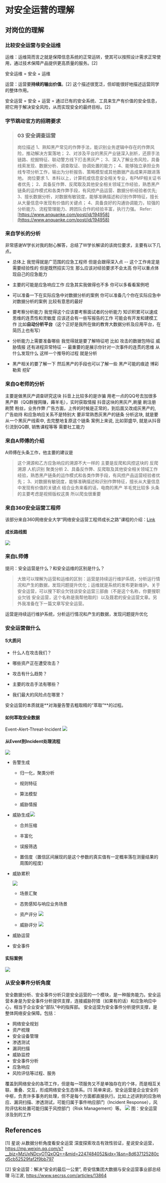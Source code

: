 # 对安全运营的理解

## 对岗位的理解

### 比较安全运营与安全运维

运维：运维简而言之就是保障信息系统的正常运转，使其可以按照设计需求正常使用，通过技术保障产品提供更高质量的服务。[2]

安全运维 = 安全 + 运维

运营：运营要**持续的输出价值**。[2] 这个描述很宽泛，但却能很好地描述运营同学的整体作用。

安全运营 = 安全 + 运营 = 通过已有的安全系统、工具来生产有价值的安全信息，把它用于解决安全风险，从而实现安全的最终目标。[2]



### 字节跳动官方的招聘要求
> ### 03 安全调查运营
> 岗位描述
> 1、熟知黑产常见的作弊手法，能识别业务逻辑中存在的作弊风险，推动解决方案落地；
> 2、对涉及平台的黑灰产业链深入剖析，还原手法链路、挖掘特征、联动警方线下打击黑灰产；
> 3、深入了解业务风险，具备线索发现、数据分析、调查取证、协调处置的能力；
> 4、能够独立承担业务线专项分析工作，输出为分析报告、策略模型或其他数据产品成果并跟进落地。
> 岗位要求
> 1、本科以上，计算机或信息安全相关专业，有PMP相关证书者优先；
> 2、具备反作弊、反爬取及其他安全相关领域工作经验，熟悉黑产链条的运作模式和各类作弊手段，有风控产品运营、数据分析经验者优先;
> 3、擅长数据分析，对数据有敏锐度，能够准确描述和识别作弊特征，擅长从大量信息中发现有价值的关键点；
> 4、具备良好的沟通协调能力，较强的分析能力、流程管理能力、跨团队合作的经验丰富，执行力强。
> Refer: [https://www.anquanke.com/post/id/194958](https://www.anquanke.com/post/id/194958)

### 来自学长的分析
非常感谢W学长对我的耐心解答，总结了W学长解读的该岗位要求，主要有以下几点。

- 总体上
我觉得就是广范围的应急工程师
但是会跟得深入点
--
这个工作肯定是需要经验性的
但是既然招实习生
那么应该对经验要求不会太高
你可以重点体现自己的应急能力

- 主要的可能是应急响应工作
应急其实我做得也不多
你可以多看看案例吧

- 可以准备一下在实际应急中对数据分析的案例
你可以准备几个你在实际应急中对数据分析的案例
比较有意思的最好

- 要考察分析能力
我觉得这个应该要考察面试者的分析能力
知识积累可以速成
思维的连贯性和灵敏度
应该还会有一些写报告的工作
可能会有开发和建模工作
比如**自动分析平台**（这个正好是我所在做的教育大数据分析及应用平台，在简历上也有写）

- 分析能力上需要准备哪些
我觉得就是要了解特征吧
比如 攻击的数据包特征
威胁情报
还有进程异常特征
--
最重要的是展示你针对一次事件的连贯的思维
从什么发现什么
这样一个推导的过程 就是分析

- 黑产相关的要了解一下
然后黑产的手段也可以了解一些
黑产可能的痕迹
博彩
勒索
挖矿

### 来自Q老师的分析
主要是做黑灰产调查研究这块
抖音上比较多的是诈骗
用老一点的QQ号去加很多黑产群（QQ群搜网赚，薅羊毛），实时获取情报
抖音这块的黑灰产,刷量 刷注册 刷赞 粉丝，业务作弊
广告方面，上传的时候是正常的，到后面又改成灰黑产的, 广告劫持
和应急响应关系不是特别大
要非常熟悉灰黑产的链条
分析这块, 就是要从一个黑灰产线索中, 去完整地复原这个链条
案例上来说, 比如郭盛华, 就是从抖音引流到QQ群, 销售课程等等
需要社工能力
### 来自A师傅的介绍
A师傅在头条工作，他主要的建议是
> 这个溯源和乙方应急响应的溯源不大一样的
> 主要是反爬和风控这块的
> 反爬溯源
> 人机识别
> 聚类分析
> 2、具备反作弊、反爬取及其他安全相关领域工作经验，熟悉黑产链条的运作模式和各类作弊手段，有风控产品运营经验者优先；
> 3、对数据有敏锐度，能够准确描述和识别作弊特征，擅长从大量信息中发现有价值的关键点
> 结合业务来看的话，电商的黑产
> 羊毛党比较多
> 头条的主要考虑是视频版权这类
> 所以爬虫很重要



### 来自360安全运营工程师
该部分来自360网络安全大学“网络安全运营工程师成长之路”课程的介绍：[Link](https://www.bilibili.com/video/av37395414)
#### 成长路线图
![](https://image-host-toky.oss-cn-shanghai.aliyuncs.com/20200321185451.png)



### 来自L师傅

提问：安全运营是什么？和安全运维的区别是什么？

> 大致可以理解为运营和运维的区别：运营是持续运行维护系统，分析运行情况和产生的数据，发现问题提升优化；运维就是系统的发布更新维护。关于安全运营，可以搜下职业欠钱谈安全运营三部曲（不是这个名称，你要搜职业欠钱 安全运营，这个名称是我帮他取的）以及聂君的安全运营文章。另外我准备在下一篇文章写安全运营。

运营是持续运行维护系统，分析运行情况和产生的数据，发现问题提升优化



### 安全运营做什么

#### 5大质问

- 什么人在攻击我们？

- 哪些资产正在遭受攻击？

- 攻击有什么趋势？

- 主要的攻击手法有哪些？

- 我们最大的风险点在哪里？


安全运营的本质就是**对海量告警去粗取精的“萃取”**的过程。
#### 如何萃取安全数据
Event-Alert-Threat-Incident
![](https://image-host-toky.oss-cn-shanghai.aliyuncs.com/20200321185509.png)

#### 从Event到Incident处理流程
![](https://image-host-toky.oss-cn-shanghai.aliyuncs.com/20200321185521.png)

- 告警生成
  - 归一化，聚类分析

  - 规则特征

  - 算法模型

  - 威胁情报

- 威胁生成![](https://image-host-toky.oss-cn-shanghai.aliyuncs.com/20200321185531.png)
  - 合并压缩

  - 丰富化

  - 误报筛选

  - 置信度（置信区间展现的是这个参数的真实值有一定概率落在测量结果的周围的程度）

- 威胁累积
  
  ![](https://image-host-toky.oss-cn-shanghai.aliyuncs.com/20200321185548.png)

  - 场景汇聚
  - 态势感知与响应业务场景

  - 资产评分
![](https://image-host-toky.oss-cn-shanghai.aliyuncs.com/20200321185608.png)

  - 威胁评分
  ![](https://image-host-toky.oss-cn-shanghai.aliyuncs.com/20200321185621.png)
  
- 威胁运营

- 安全事件

#### 实际案例
![](https://image-host-toky.oss-cn-shanghai.aliyuncs.com/20200321185635.png)


### 从安全事件分析角度

安全数据分析、安全事件分析只是安全运营的一个模块，是一种服务能力。安全运营本身是为安全事件分析提供支撑，连接威胁狩猎（如果有的话）和应急响应中心，相当于企业安全“部队”中的指挥部。
安全运营为安全事件分析提供支撑，是整体网络安全保障。包括：

- 网络安全规划
- 资产梳理
- 安全设备管理
- 渗透测试
- 漏洞扫描
- 威胁监控
- 安全事件分析
- 应急响应
- 风险评估等过程、服务

覆盖到网络安全的各项工作，但是每一项服务又不是单独存在的个体，而是相互关联、重叠、交互，形成网络安全生态体系。[1]
简单来说，安全运营是企业安全的中枢，负责许多事务的处理，但不是每个方面都直接执行。比如上述讲到的应急响应、漏洞扫描、渗透测试，可能归属于事件响应部门（Incident Response），风险评估和处置可能归属于风控部门（Risk Management）等。
![](https://image-host-toky.oss-cn-shanghai.aliyuncs.com/20200321185726.png)
图：安全运营涉及到的工作

## References
[1] 星说·从数据分析角度看安全运营 深度探索攻击有效性验证，星说安全运营，https://mp.weixin.qq.com/s?__biz=MzUxNDcyOTQxOQ==&mid=2247484052&idx=1&sn=8d637125280cd5cb52529faf2f9bb797

[2] 安全运营：解决“安全的最后一公里”,  奇安信集团大数据与安全运营事业部总经理 马江波, https://www.secrss.com/articles/13864